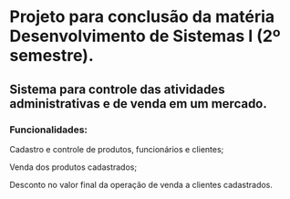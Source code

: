 # Projeto para conclusão da matéria Desenvolvimento de Sistemas I (2º semestre).

## Sistema para controle das atividades administrativas e de venda em um mercado.

### Funcionalidades:


Cadastro e controle de produtos, funcionários e clientes;


Venda dos produtos cadastrados;


Desconto no valor final da operação de venda a clientes cadastrados.




